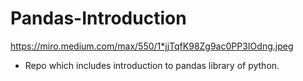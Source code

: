 # Pandas-Introduction

https://miro.medium.com/max/550/1*jjTqfK98Zg9ac0PP3IOdng.jpeg

* Repo which includes introduction to pandas library of python.
